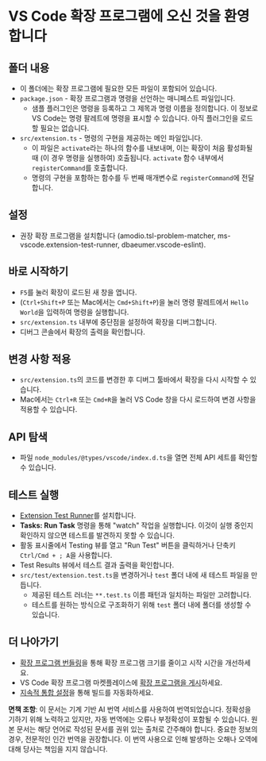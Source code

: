 # VS Code 확장 프로그램에 오신 것을 환영합니다

## 폴더 내용

* 이 폴더에는 확장 프로그램에 필요한 모든 파일이 포함되어 있습니다.
* `package.json` - 확장 프로그램과 명령을 선언하는 매니페스트 파일입니다.
  * 샘플 플러그인은 명령을 등록하고 그 제목과 명령 이름을 정의합니다. 이 정보로 VS Code는 명령 팔레트에 명령을 표시할 수 있습니다. 아직 플러그인을 로드할 필요는 없습니다.
* `src/extension.ts` - 명령의 구현을 제공하는 메인 파일입니다.
  * 이 파일은 `activate`라는 하나의 함수를 내보내며, 이는 확장이 처음 활성화될 때 (이 경우 명령을 실행하여) 호출됩니다. `activate` 함수 내부에서 `registerCommand`를 호출합니다.
  * 명령의 구현을 포함하는 함수를 두 번째 매개변수로 `registerCommand`에 전달합니다.

## 설정

* 권장 확장 프로그램을 설치합니다 (amodio.tsl-problem-matcher, ms-vscode.extension-test-runner, dbaeumer.vscode-eslint).

## 바로 시작하기

* `F5`를 눌러 확장이 로드된 새 창을 엽니다.
* (`Ctrl+Shift+P` 또는 Mac에서는 `Cmd+Shift+P`)을 눌러 명령 팔레트에서 `Hello World`을 입력하여 명령을 실행합니다.
* `src/extension.ts` 내부에 중단점을 설정하여 확장을 디버그합니다.
* 디버그 콘솔에서 확장의 출력을 확인합니다.

## 변경 사항 적용

* `src/extension.ts`의 코드를 변경한 후 디버그 툴바에서 확장을 다시 시작할 수 있습니다.
* Mac에서는 `Ctrl+R` 또는 `Cmd+R`을 눌러 VS Code 창을 다시 로드하여 변경 사항을 적용할 수 있습니다.

## API 탐색

* 파일 `node_modules/@types/vscode/index.d.ts`을 열면 전체 API 세트를 확인할 수 있습니다.

## 테스트 실행

* [Extension Test Runner](https://marketplace.visualstudio.com/items?itemName=ms-vscode.extension-test-runner)를 설치합니다.
* **Tasks: Run Task** 명령을 통해 "watch" 작업을 실행합니다. 이것이 실행 중인지 확인하지 않으면 테스트를 발견하지 못할 수 있습니다.
* 활동 표시줄에서 Testing 뷰를 열고 "Run Test" 버튼을 클릭하거나 단축키 `Ctrl/Cmd + ; A`을 사용합니다.
* Test Results 뷰에서 테스트 결과 출력을 확인합니다.
* `src/test/extension.test.ts`을 변경하거나 `test` 폴더 내에 새 테스트 파일을 만듭니다.
  * 제공된 테스트 러너는 `**.test.ts` 이름 패턴과 일치하는 파일만 고려합니다.
  * 테스트를 원하는 방식으로 구조화하기 위해 `test` 폴더 내에 폴더를 생성할 수 있습니다.

## 더 나아가기

* [확장 프로그램 번들링](https://code.visualstudio.com/api/working-with-extensions/bundling-extension)을 통해 확장 프로그램 크기를 줄이고 시작 시간을 개선하세요.
* VS Code 확장 프로그램 마켓플레이스에 [확장 프로그램을 게시](https://code.visualstudio.com/api/working-with-extensions/publishing-extension)하세요.
* [지속적 통합 설정](https://code.visualstudio.com/api/working-with-extensions/continuous-integration)을 통해 빌드를 자동화하세요.

**면책 조항**:
이 문서는 기계 기반 AI 번역 서비스를 사용하여 번역되었습니다. 정확성을 기하기 위해 노력하고 있지만, 자동 번역에는 오류나 부정확성이 포함될 수 있습니다. 원본 문서는 해당 언어로 작성된 문서를 권위 있는 출처로 간주해야 합니다. 중요한 정보의 경우, 전문적인 인간 번역을 권장합니다. 이 번역 사용으로 인해 발생하는 오해나 오역에 대해 당사는 책임을 지지 않습니다.